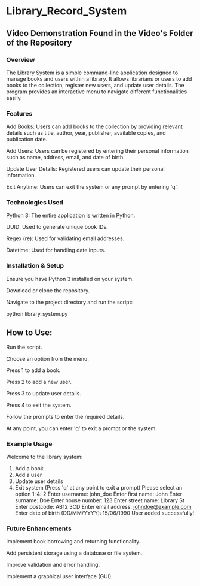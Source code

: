 # Library_Record_System

## Video Demonstration Found in the Video's Folder of the Repository

### Overview

The Library System is a simple command-line application designed to manage books and users within a library. It allows librarians or users to add books to the collection, register new users, and update user details. The program provides an interactive menu to navigate different functionalities easily.

### Features

Add Books: Users can add books to the collection by providing relevant details such as title, author, year, publisher, available copies, and publication date.

Add Users: Users can be registered by entering their personal information such as name, address, email, and date of birth.

Update User Details: Registered users can update their personal information.

Exit Anytime: Users can exit the system or any prompt by entering 'q'.

### Technologies Used

Python 3: The entire application is written in Python.

UUID: Used to generate unique book IDs.

Regex (re): Used for validating email addresses.

Datetime: Used for handling date inputs.

### Installation & Setup

Ensure you have Python 3 installed on your system.

Download or clone the repository.

Navigate to the project directory and run the script:

python library_system.py

## How to Use:

Run the script.

Choose an option from the menu:

Press 1 to add a book.

Press 2 to add a new user.

Press 3 to update user details.

Press 4 to exit the system.

Follow the prompts to enter the required details.

At any point, you can enter 'q' to exit a prompt or the system.

### Example Usage

Welcome to the library system:
1. Add a book
2. Add a user
3. Update user details
4. Exit system
(Press 'q' at any point to exit a prompt)
Please select an option 1-4: 2
Enter username: john_doe
Enter first name: John
Enter surname: Doe
Enter house number: 123
Enter street name: Library St
Enter postcode: AB12 3CD
Enter email address: johndoe@example.com
Enter date of birth (DD/MM/YYYY): 15/06/1990
User added successfully!


### Future Enhancements

Implement book borrowing and returning functionality.

Add persistent storage using a database or file system.

Improve validation and error handling.

Implement a graphical user interface (GUI).
